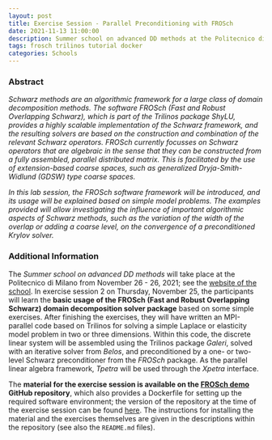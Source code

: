 ```yaml
---
layout: post
title: Exercise Session - Parallel Preconditioning with FROSch
date: 2021-11-13 11:00:00
description: Summer school on advanced DD methods at the Politecnico di Milano from November 24-26, 2021
tags: frosch trilinos tutorial docker
categories: Schools
---
```


### Abstract

*Schwarz methods are an algorithmic framework for a large class of domain decomposition methods. The software FROSch (Fast and Robust Overlapping Schwarz), which is part of the Trilinos package ShyLU, provides a highly scalable implementation of the Schwarz framework, and the resulting solvers are based on the construction and combination of the relevant Schwarz operators. FROSch currently focusses on Schwarz operators that are algebraic in the sense that they can be constructed from a fully assembled, parallel distributed matrix. This is facilitated by the use of extension-based coarse spaces, such as generalized Dryja-Smith-Widlund (GDSW) type coarse spaces.*

*In this lab session, the FROSch software framework will be introduced, and its usage will be explained based on simple model problems. The examples provided will allow investigating the influence of important algorithmic aspects of Schwarz methods, such as the variation of the width of the overlap or adding a coarse level, on the convergence of a preconditioned Krylov solver.*

### Additional Information

The *Summer school on advanced DD methods* will take place at the Politecnico di Milano from November 26 - 26, 2021; see the [website of the school](https://gciara.wordpress.com/summer-school-on-dd-methods/). In exercise session 2 on Thursday, November 25, the participants will learn the **basic usage of the FROSch (Fast and Robust Overlapping Schwarz) domain decomposition solver package** based on some simple exercises. After finishing the exercises, they will have written an MPI-parallel code based on Trilinos for solving a simple Laplace or elasticity model problem in two or three dimensions. Within this code, the discrete linear system will be assembled using the Trilinos package *Galeri*, solved with an iterative solver from *Belos*, and preconditioned by a one- or two-level Schwarz preconditioner from the *FROSch* package. As the parallel linear algebra framework, *Tpetra* will be used through the *Xpetra* interface.

The **material for the exercise session is available on the [FROSch demo](https://github.com/searhein/frosch-demo#docker-container) GitHub repository**, which also provides a Dockerfile for setting up the required software environment; the version of the repository at the time of the exercise session can be found [here](https://github.com/searhein/frosch-demo/tree/65638f98a61959eef1fd8e04c08c85a3f62d858e). The instructions for installing the material and the exercises themselves are given in the descriptions within the repository (see also the `README.md` files).
